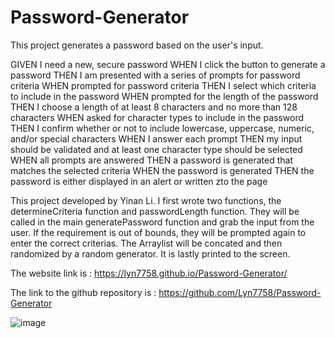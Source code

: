 # Password-Generator
This project generates a password based on the user's input.

GIVEN I need a new, secure password
WHEN I click the button to generate a password
THEN I am presented with a series of prompts for password criteria
WHEN prompted for password criteria
THEN I select which criteria to include in the password
WHEN prompted for the length of the password
THEN I choose a length of at least 8 characters and no more than 128 characters
WHEN asked for character types to include in the password
THEN I confirm whether or not to include lowercase, uppercase, numeric, and/or special characters
WHEN I answer each prompt
THEN my input should be validated and at least one character type should be selected
WHEN all prompts are answered
THEN a password is generated that matches the selected criteria
WHEN the password is generated
THEN the password is either displayed in an alert or written zto the page

This project developed by Yinan Li.
I first wrote two functions, the determineCriteria function and passwordLength function. They will be called in the main generatePassword function and  grab the input from the user. If the requirement is out of bounds, they will be prompted again to enter the correct criterias.
The Arraylist will be concated and then randomized by a random generator. It is lastly printed to the screen.

The website link is : https://lyn7758.github.io/Password-Generator/

The link to the github repository is : https://github.com/Lyn7758/Password-Generator

![image](https://user-images.githubusercontent.com/91827133/218639866-58049ec1-8c42-4d7b-a876-dd9a73d1a4d1.png)
